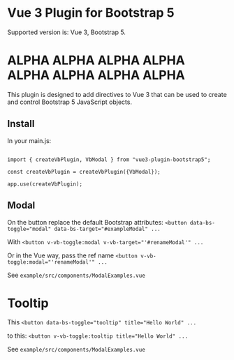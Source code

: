 # Vue 3 Plugin for Bootstrap 5

Supported version is: Vue 3, Bootstrap 5.


# ALPHA ALPHA ALPHA ALPHA ALPHA ALPHA ALPHA ALPHA

This plugin is designed to add directives to Vue 3 that can be used to create and control Bootstrap 5 JavaScript 
objects.

## Install

In your main.js:
```vue

import { createVbPlugin, VbModal } from "vue3-plugin-bootstrap5";

const createVbPlugin = createVbPlugin({VbModal});

app.use(createVbPlugin);
```


## Modal

On the button replace the default Bootstrap attributes: 
    `<button data-bs-toggle="modal" data-bs-target="#exampleModal" ...`

With 
    `<button v-vb-toggle:modal v-vb-target="'#renameModal'" ...`

Or in the Vue way, pass the ref name `<button v-vb-toggle:modal="'renameModal'" ...`

See `example/src/components/ModalExamples.vue`


# Tooltip

This `<button data-bs-toggle="tooltip" title="Hello World" ...`

to this: `<button v-vb-toggle:tooltip title="Hello World" ...`

See `example/src/components/ModalExamples.vue`
